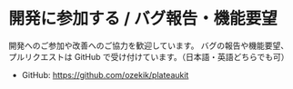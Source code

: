 # 開発に参加する / バグ報告・機能要望

開発へのご参加や改善へのご協力を歓迎しています。 バグの報告や機能要望、プルリクエストは GitHub で受け付けています。（日本語・英語どちらでも可）

- GitHub: <a href="//www.github.com/ozekik/plateaukit" target="_blank">https://github.com/ozekik/plateaukit</a>
